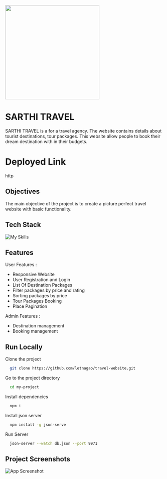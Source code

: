 <img src="https://github.com/MouS0926/mountainous-sidewalk-9735/blob/master/image/logo-no-background.png"  width="300" >




# SARTHI TRAVEL

SARTHI TRAVEL is a for a travel agency. The website contains details about tourist destinations, tour packages. This website allow people to book their dream destination with in their budgets.

# Deployed Link

http
## Objectives
The main objective of the project is to create a picture perfect travel website with basic functionality.
## Tech Stack

![My Skills](https://skills.thijs.gg/icons?i=html,css,js,bootstrap)


## Features

User Features :
- Responsive Website
- User Registration and Login
- List Of Destination Packages 
- Filter packages by price and rating
- Sorting packages by price
- Tour Packages Booking 
- Place Pagination

Admin Features :
- Destination management
- Booking management


## Run Locally

Clone the project

```bash
  git clone https://github.com/letnagao/travel-website.git
```

Go to the project directory

```bash
  cd my-project
```

Install dependencies

```bash
  npm i
```

Install json server

```bash
  npm install -g json-serve
```
Run Server

```bash
  json-server --watch db.json --port 9971
```

## Project Screenshots

![App Screenshot](https://via.placeholder.com/468x300?text=App+Screenshot+Here)

